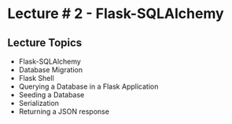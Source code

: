 # Lecture # 2 - Flask-SQLAlchemy

## Lecture Topics

- Flask-SQLAlchemy
- Database Migration
- Flask Shell
- Querying a Database in a Flask Application
- Seeding a Database
- Serialization
- Returning a JSON response